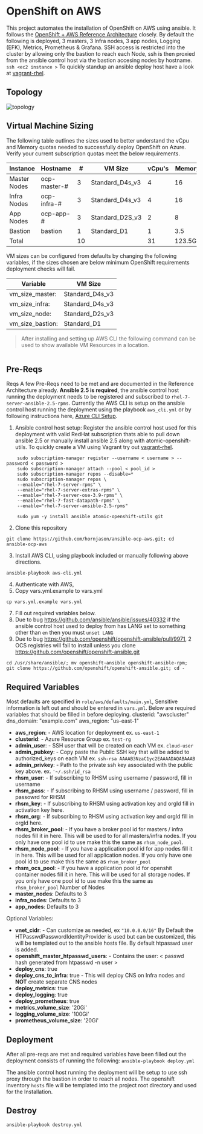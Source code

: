 


# OpenShift on AWS
This project automates the installation of OpenShift on AWS using ansible.  It follows the [OpenShift + AWS Reference Architecture](https://access.redhat.com/documentation/en-us/reference_architectures/2018/html/deploying_and_managing_openshift_3.9_on_amazon_web_services/) closely. By default the following is deployed, 3 masters, 3 Infra nodes, 3 app nodes, Logging (EFK), Metrics, Prometheus & Grafana. SSH access is restricted into the cluster by allowing only the bastion to reach each Node,  ssh is then proxied from the ansible control host via the bastion accesing nodes by hostname.  `ssh <ec2 instance >`    To quickly standup an ansible deploy host have a look at [vagrant-rhel](https://github.com/hornjason/vagrant-rhel).


## Topology
![topology](https://access.redhat.com/webassets/avalon/d/Reference_Architectures-2018-Deploying_and_Managing_OpenShift_3.9_on_Amazon_Web_Services-en-US/images/e3a4c4e1504f006cbdb61a787b298d39/topology.png)


## Virtual Machine Sizing
The following table outlines the sizes used to better understand the vCpu and Memory quotas needed to successfully deploy OpenShift on Azure.  Verify your current subscription quotas meet the below requirements.

Instance | Hostname | # |VM Size | vCpu's | Memory  
-------- | -------- | - | ------ | ------ | ----- 
Master Nodes | ocp-master-# | 3 | Standard_D4s_v3 | 4 | 16  
Infra Nodes | ocp-infra-# | 3 | Standard_D4s_v3 | 4 | 16   
App Nodes | ocp-app-# | 3 | Standard_D2S_v3 | 2 | 8  
Bastion | bastion | 1 | Standard_D1 | 1 | 3.5
Total | | 10 | | 31 | 123.5Gb 


VM sizes can be configured from defaults by changing the following variables, if the sizes chosen are below minimum OpenShift requirements deployment checks will fail.


| Variable | VM Size
| -- | ---- |
| vm_size_master: | Standard_D4s_v3
| vm_size_infra: | Standard_D4s_v3
| vm_size_node:  | Standard_D2s_v3
| vm_size_bastion: | Standard_D1


>After installing and setting up AWS CLI the following command can be used to show available VM Resources in a location.
```

```

## Pre-Reqs

Reqs
A few Pre-Reqs need to be met and are documented in the Reference Architecture already.  **Ansible 2.5 is required**, the ansible control host running the deployment needs to be registered and subscribed to `rhel-7-server-ansible-2.5-rpms`.  Currently the AWS CLI is setup on the ansible control host running the deployment using the playbook `aws_cli.yml` or by following instructions here, [Azure CLI Setup](https://docs.microsoft.com/en-us/cli/azure/create-an-azure-service-principal-azure-cli?toc=%2Fazure%2Fazure-resource-manager%2Ftoc.json&view=azure-cli-latest).

 1. Ansible control host setup:
    Register the ansible control host used for this deployment with valid RedHat subscription thats able to pull down ansible     2.5 or manually install ansible 2.5 along with atomic-openshift-utils.  To quickly create a VM using Vagrant try out [vagrant-rhel](https://github.com/hornjason/vagrant-rhel).
```
    sudo subscription-manager register --username < username > --password < password >
    sudo subscription-manager attach --pool < pool_id >
    sudo subscription-manager repos --disable=*
    sudo subscription-manager repos \
    --enable="rhel-7-server-rpms" \
    --enable="rhel-7-server-extras-rpms" \
    --enable="rhel-7-server-ose-3.9-rpms" \
    --enable="rhel-7-fast-datapath-rpms" \
    --enable="rhel-7-server-ansible-2.5-rpms"

    sudo yum -y install ansible atomic-openshift-utils git
```

 2. Clone this repository

 ```
 git clone https://github.com/hornjason/ansible-ocp-aws.git; cd ansible-ocp-aws
 ```
 3.  Install AWS CLI,  using playbook included or manually following above directions.
 ```
 ansible-playbook aws-cli.yml
 ```
 4. Authenticate with AWS,  
 6. Copy vars.yml.example to vars.yml
  ```
  cp vars.yml.example vars.yml 
  ```
 7. Fill out required variables below.
 8. Due to bug https://github.com/ansible/ansible/issues/40332 if the ansible control host used to deploy from has LANG set to something other than `en` then you must  `unset LANG`
 9. Due to bug https://github.com/openshift/openshift-ansible/pull/9971, 2 OCS registries will fail to install unless you clone https://github.com/openshift/openshift-ansible.git 
```
cd /usr/share/ansible/; mv openshift-ansible openshift-ansible-rpm; git clone https://github.com/openshift/openshift-ansible.git; cd -
```
## Required Variables
Most defaults are specified in `role/aws/defaults/main.yml`,  Sensitive information is left out and should be entered in `vars.yml`.  Below are required variables that should be filled in before deploying.
clusterid: "awscluster"
dns_domain: "example.com"
aws_region: "us-east-1"

 - **aws_region**:  - AWS location for deployment ex. `us-east-1`
 - **clusterid**:  - Azure Resource Group ex. `test-rg`
 - **admin_user**: - SSH user that will be created on each VM ex. `cloud-user`
 - **admin_pubkey**: - Copy paste the Public SSH key that will be added to authorized_keys on each VM ex.
 `ssh-rsa AAAAB3NzaC1yc2EAAAADAQABAAAB`
 - **admin_privkey**: - Path to the private ssh key associated with the public key above.  ex. `'~/.ssh/id_rsa`
 - **rhsm_user**: - If subscribing to RHSM using username / password, fill in username
 - **rhsm_pass**: - If subscribing to RHSM using username / password, fill in passowrd for RHSM 
 - **rhsm_key**: -  If subscribing to RHSM using activation key and orgId fill in activation key here.
 - **rhsm_org**: - If subscribing to RHSM using activation key and orgId fill in orgId here.
 - **rhsm_broker_pool**: - If you have a broker pool id for masters / infra nodes fill it in here.  This will be used to for all masters/infra nodes.  If you only have one pool id to use make this the same as `rhsm_node_pool`.
 - **rhsm_node_pool**: - If you have a application pool id for app nodes fill it in here.  This will be used for all application nodes.  If you only have one pool id to use make this the same as `rhsm_broker_pool`
 - **rhsm_ocs_pool**: - If you have a application pool id for openshit container nodes fill it in here.  This will be used for all storage nodes.  If you only have one pool id to use make this the same as `rhsm_broker_pool`
Number of Nodes
 - **master_nodes**: Defaults to 3 
 - **infra_nodes**:  Defaults to 3 
 - **app_nodes**:    Defaults to 3 

Optional Variables:

 - **vnet_cidr**: - Can customize as needed, ex `"10.0.0.0/16"`
By Default the HTPasswdPasswordIdentityProvider is used but can be customized,  this will be templated out to the ansible hosts file.  By default htpasswd user is added.
- **openshift_master_htpasswd_users**: - Contains the user: < passwd hash generated from htpasswd -n user >
- **deploy_cns**: true
- **deploy_cns_to_infra**: true  - This will deploy CNS on Infra nodes and **NOT** create separate CNS nodes
- **deploy_metrics**: true
- **deploy_logging**: true
- **deploy_prometheus**: true
- **metrics_volume_size**: '20Gi'
- **logging_volume_size**: '100Gi'
- **prometheus_volume_size**: '20Gi'

## Deployment
After all pre-reqs are met and required variables have been filled out the deployment consists of running the following:
`ansible-playbook deploy.yml `

The ansible control host running the deployment will be setup to use ssh proxy through the bastion in order to reach all nodes.  The openshift inventory `hosts` file will be templated into the project root directory and used for the Installation.  

## Destroy
`ansible-playbook destroy.yml `
